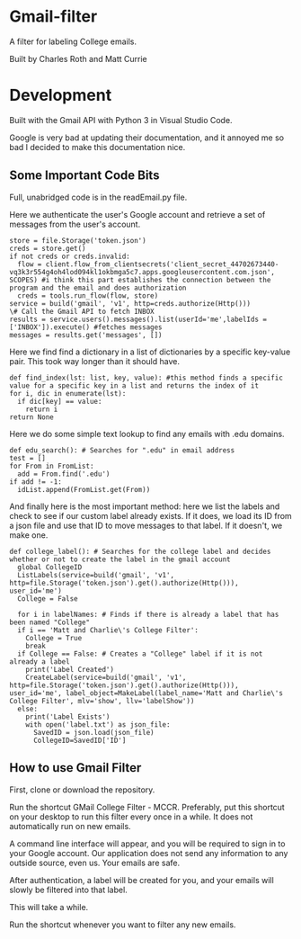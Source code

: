 # Gmail-filter

A filter for labeling College emails.

Built by Charles Roth and Matt Currie

# Development

Built with the Gmail API with Python 3 in Visual Studio Code.

Google is very bad at updating their documentation, and it annoyed me so bad I decided to make this documentation nice. 

## Some Important Code Bits

Full, unabridged code is in the readEmail.py file.

Here we authenticate the user's Google account and retrieve a set of messages from the user's account. 

    store = file.Storage('token.json')
    creds = store.get()
    if not creds or creds.invalid:
      flow = client.flow_from_clientsecrets('client_secret_44702673440-vq3k3r554g4oh4lod094kl1okbmga5c7.apps.googleusercontent.com.json', SCOPES) #i think this part establishes the connection between the program and the email and does authorization
      creds = tools.run_flow(flow, store)
    service = build('gmail', 'v1', http=creds.authorize(Http()))
    \# Call the Gmail API to fetch INBOX
    results = service.users().messages().list(userId='me',labelIds = ['INBOX']).execute() #fetches messages
    messages = results.get('messages', [])

Here we find find a dictionary in a list of dictionaries by a specific key-value pair. This took way longer than it should have. 
    
    def find_index(lst: list, key, value): #this method finds a specific value for a specific key in a list and returns the index of it
    for i, dic in enumerate(lst):
      if dic[key] == value:
        return i
    return None

Here we do some simple text lookup to find any emails with .edu domains. 

    def edu_search(): # Searches for ".edu" in email address
    test = []
    for From in FromList:
      add = From.find('.edu')
    if add != -1:
      idList.append(FromList.get(From))

And finally here is the most important method: here we list the labels and check to see if our custom label already exists. If it does, we load its ID from a json file and use that ID to move messages to that label. If it doesn't, we make one. 

    def college_label(): # Searches for the college label and decides whether or not to create the label in the gmail account
      global CollegeID
      ListLabels(service=build('gmail', 'v1', http=file.Storage('token.json').get().authorize(Http())), user_id='me')
      College = False

      for i in labelNames: # Finds if there is already a label that has been named "College"
      if i == 'Matt and Charlie\'s College Filter':
        College = True
        break
      if College == False: # Creates a "College" label if it is not already a label
        print('Label Created')
        CreateLabel(service=build('gmail', 'v1', http=file.Storage('token.json').get().authorize(Http())), user_id='me', label_object=MakeLabel(label_name='Matt and Charlie\'s College Filter', mlv='show', llv='labelShow'))
      else:
        print('Label Exists')
        with open('label.txt') as json_file:
          SavedID = json.load(json_file)
          CollegeID=SavedID['ID']

## How to use Gmail Filter

First, clone or download the repository. 

Run the shortcut GMail College Filter - MCCR. Preferably, put this shortcut on your desktop to run this filter every once in a while. It does not automatically run on new emails. 

A command line interface will appear, and you will be required to sign in to your Google account. Our application does not send any information to any outside source, even us. Your emails are safe. 

After authentication, a label will be created for you, and your emails will slowly be filtered into that label. 

This will take a while. 

Run the shortcut whenever you want to filter any new emails. 
